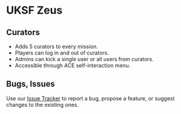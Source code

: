 # UKSF Zeus

## Curators 
- Adds 5 curators to every mission.
- Players can log in and out of curators.
- Admins can kick a single user or all users from curators.
- Accessible through ACE self-interaction menu.

## Bugs, Issues
Use our [Issue Tracker](https://github.com/tbeswick96/uksf_zeus/issues) to report a bug, propose a feature, or suggest changes to the existing ones.

